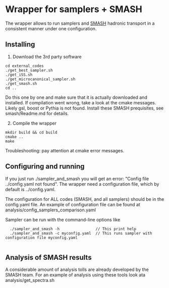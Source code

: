 # Wrapper for samplers + SMASH

The wrapper allows to run samplers and [SMASH](https://smash-transport.github.io) hadronic transport in a consistent manner under one configuration.

## Installing

1. Download the 3rd party software

  ```
  cd external_codes
  ./get_best_sampler.sh
  ./get_iSS.sh
  ./get_microcanonical_sampler.sh
  ./get_smash.sh
  cd ..
  ```

  Do this one by one and make sure that it is actually downloaded and installed.
  If compilation went wrong, take a look at the cmake messages.
  Likely gsl, boost or Pythia is not found. Install these SMASH prequisites, see smash/Readme.md for details.

2. Compile the wrapper

  ```
  mkdir build && cd build
  cmake ..
  make
  ```

  Troubleshooting: pay attention at cmake error messages.

## Configuring and running

  If you just run ./sampler_and_smash you will get an error: "Config file ../config.yaml not found".
  The wrapper need a configuration file, which by default is ../config.yaml.

  The configuration for ALL codes (SMASH, and all samplers) should be in the config.yaml file.
  An example of configuration file can be found at
  analysis/config_samplers_comparison.yaml

  Sampler can be run with the command-line options like

  ```
    ./sampler_and_smash -h                // This print help
    ./sampler_and_smash -c myconfig.yaml  // This runs sampler with configuration file myconfig.yaml
    
  ```

## Analysis of SMASH results

  A considerable amount of analysis tolls are already developed by the SMASH team.
  For an example of analysis using these tools look ata analysis/get_spectra.sh
